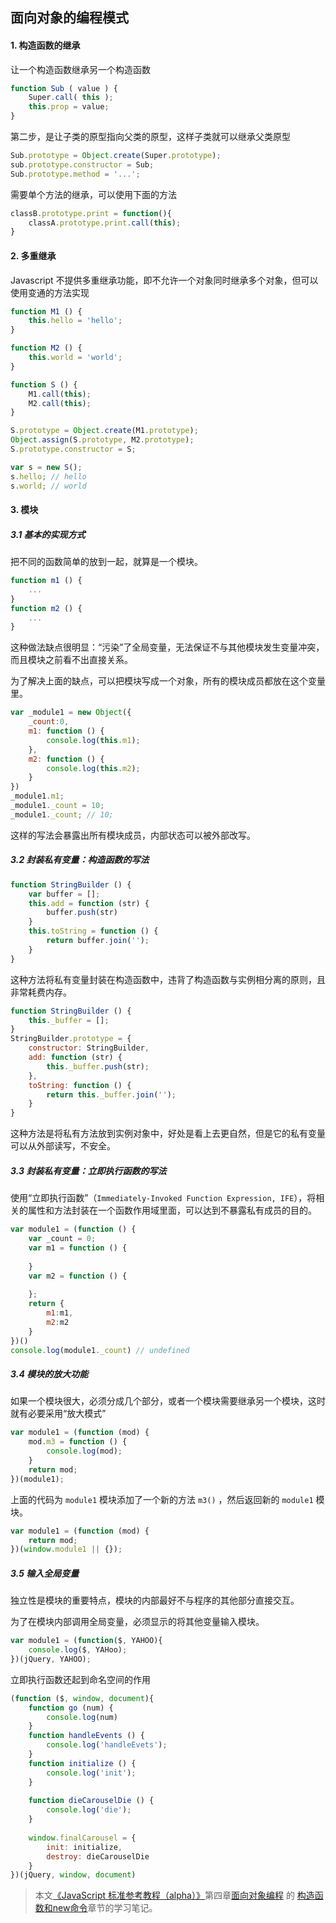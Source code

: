 ## 面向对象的编程模式

#### 1. 构造函数的继承

让一个构造函数继承另一个构造函数

``` javascript
function Sub ( value ) {
    Super.call( this );
  	this.prop = value;
}
```

第二步，是让子类的原型指向父类的原型，这样子类就可以继承父类原型

``` javascript
Sub.prototype = Object.create(Super.prototype);
sub.prototype.constructor = Sub;
Sub.prototype.method = '...';
```

需要单个方法的继承，可以使用下面的方法

``` javascript
classB.prototype.print = function(){
    classA.prototype.print.call(this);
}
```

#### 2. 多重继承

Javascript 不提供多重继承功能，即不允许一个对象同时继承多个对象，但可以使用变通的方法实现

``` javascript
function M1 () {
    this.hello = 'hello';
}

function M2 () {
    this.world = 'world';
}

function S () {
    M1.call(this);
  	M2.call(this);
}

S.prototype = Object.create(M1.prototype);
Object.assign(S.prototype, M2.prototype);
S.prototype.constructor = S;

var s = new S();
s.hello; // hello
s.world; // world
```

#### 3. 模块

##### 3.1 基本的实现方式

把不同的函数简单的放到一起，就算是一个模块。

``` javascript
function m1 () {
    ...
}
function m2 () {
    ...
}
```

这种做法缺点很明显：“污染”了全局变量，无法保证不与其他模块发生变量冲突，而且模块之前看不出直接关系。

为了解决上面的缺点，可以把模块写成一个对象，所有的模块成员都放在这个变量里。

```javascript
var _module1 = new Object({
    _count:0,
  	m1: function () {
        console.log(this.m1);
    },
  	m2: function () {
        console.log(this.m2);
    }
})
_module1.m1; 
_module1._count = 10;
_module1._count; // 10;
```

这样的写法会暴露出所有模块成员，内部状态可以被外部改写。

##### 3.2 封装私有变量：构造函数的写法

```javascript
function StringBuilder () {
    var buffer = [];
  	this.add = function (str) {
        buffer.push(str)
    }
    this.toString = function () {
        return buffer.join('');
    }
}
```

这种方法将私有变量封装在构造函数中，违背了构造函数与实例相分离的原则，且非常耗费内存。

``` javascript
function StringBuilder () {
    this._buffer = [];
}
StringBuilder.prototype = {
    constructor: StringBuilder,
  	add: function (str) {
        this._buffer.push(str);
    },
  	toString: function () {
        return this._buffer.join('');
    }
}
```

这种方法是将私有方法放到实例对象中，好处是看上去更自然，但是它的私有变量可以从外部读写，不安全。

##### 3.3 封装私有变量：立即执行函数的写法

使用“立即执行函数”（`Immediately-Invoked Function Expression, IFE`），将相关的属性和方法封装在一个函数作用域里面，可以达到不暴露私有成员的目的。

```javascript
var module1 = (function () {
    var _count = 0;
  	var m1 = function () {
        
    }
    var m2 = function () {
        
    };
  	return {
        m1:m1,
      	m2:m2
    }
})()
console.log(module1._count) // undefined
```

##### 3.4 模块的放大功能

如果一个模块很大，必须分成几个部分，或者一个模块需要继承另一个模块，这时就有必要采用“放大模式”

```javascript
var module1 = (function (mod) {
    mod.m3 = function () {
        console.log(mod);
    }
    return mod;
})(module1);
```

上面的代码为 `module1` 模块添加了一个新的方法 `m3()` ，然后返回新的 `module1` 模块。

``` javascript
var module1 = (function (mod) {
    return mod;
})(window.module1 || {});
```

##### 3.5 输入全局变量

独立性是模块的重要特点，模块的内部最好不与程序的其他部分直接交互。

为了在模块内部调用全局变量，必须显示的将其他变量输入模块。

```javascript
var module1 = (function($, YAHOO){
    console.log($, YAHoo);
})(jQuery, YAHOO);
```

立即执行函数还起到命名空间的作用

```javascript
(function ($, window, document){
    function go (num) {
        console.log(num)
    }
  	function handleEvents () {
  		console.log('handleEvets');      
    }
 	function initialize () {
        console.log('init');
    }
  
  	function dieCarouselDie () {
        console.log('die');
    }
  
  	window.finalCarousel = {
        init: initialize,
      	destroy: dieCarouselDie
    }
})(jQuery, window, document)
```











> 本文[《JavaScript 标准参考教程（alpha）》](http://javascript.ruanyifeng.com)第四章[面向对象编程](http://javascript.ruanyifeng.com/#oop) 的 [ 构造函数和new命令](http://javascript.ruanyifeng.com/oop/basic.html)章节的学习笔记。

